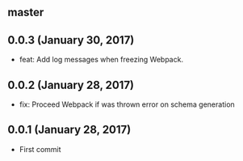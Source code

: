 ## master

## 0.0.3 (January 30, 2017)
- feat: Add log messages when freezing Webpack.

## 0.0.2 (January 28, 2017)
- fix: Proceed Webpack if was thrown error on schema generation  

## 0.0.1 (January 28, 2017)
- First commit
